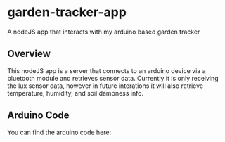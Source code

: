 # garden-tracker-app
A nodeJS app that interacts with my arduino based garden tracker

## Overview
This nodeJS app is a server that connects to an arduino device via a bluetooth module and 
retrieves sensor data. Currently it is only receiving the lux sensor data, however in
future interations it will also retrieve temperature, humidity, and soil dampness info.

## Arduino Code
You can find the arduino code here: 
